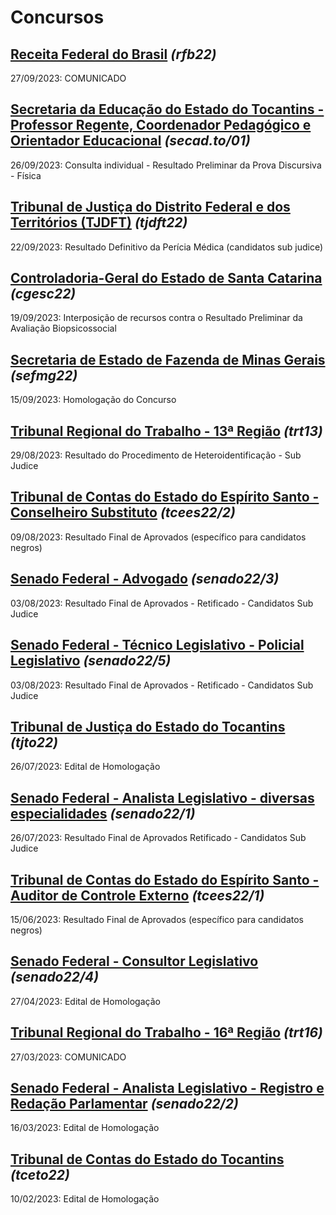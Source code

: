 # Concursos

## [Receita Federal do Brasil](./rfb22/) *(rfb22)*
27/09/2023: COMUNICADO

## [Secretaria da Educação do Estado do Tocantins - Professor Regente, Coordenador Pedagógico e Orientador Educacional](./secad.to-01/) *(secad.to/01)*
26/09/2023: Consulta individual - Resultado Preliminar da Prova Discursiva - Física

## [Tribunal de Justiça do Distrito Federal e dos Territórios (TJDFT)](./tjdft22/) *(tjdft22)*
22/09/2023: Resultado Definitivo da Perícia Médica (candidatos sub judice)

## [Controladoria-Geral do Estado de Santa Catarina](./cgesc22/) *(cgesc22)*
19/09/2023: Interposição de recursos contra o Resultado Preliminar da Avaliação Biopsicossocial

## [Secretaria de Estado de Fazenda de Minas Gerais](./sefmg22/) *(sefmg22)*
15/09/2023: Homologação do Concurso

## [Tribunal Regional do Trabalho - 13ª Região](./trt13/) *(trt13)*
29/08/2023: Resultado do Procedimento de Heteroidentificação - Sub Judice

## [Tribunal de Contas do Estado do Espírito Santo - Conselheiro Substituto](./tcees22-2/) *(tcees22/2)*
09/08/2023: Resultado Final de Aprovados (específico para candidatos negros)

## [Senado Federal - Advogado](./senado22-3/) *(senado22/3)*
03/08/2023: Resultado Final de Aprovados - Retificado - Candidatos Sub Judice

## [Senado Federal - Técnico Legislativo - Policial Legislativo](./senado22-5/) *(senado22/5)*
03/08/2023: Resultado Final de Aprovados - Retificado - Candidatos Sub Judice

## [Tribunal de Justiça do Estado do Tocantins](./tjto22/) *(tjto22)*
26/07/2023: Edital de Homologação

## [Senado Federal - Analista Legislativo - diversas especialidades](./senado22-1/) *(senado22/1)*
26/07/2023: Resultado Final de Aprovados Retificado - Candidatos Sub Judice

## [Tribunal de Contas do Estado do Espírito Santo - Auditor de Controle Externo](./tcees22-1/) *(tcees22/1)*
15/06/2023: Resultado Final de Aprovados (específico para candidatos negros)

## [Senado Federal - Consultor Legislativo](./senado22-4/) *(senado22/4)*
27/04/2023: Edital de Homologação

## [Tribunal Regional do Trabalho - 16ª Região](./trt16/) *(trt16)*
27/03/2023: COMUNICADO

## [Senado Federal - Analista Legislativo - Registro e Redação Parlamentar](./senado22-2/) *(senado22/2)*
16/03/2023: Edital de Homologação

## [Tribunal de Contas do Estado do Tocantins](./tceto22/) *(tceto22)*
10/02/2023: Edital de Homologação
